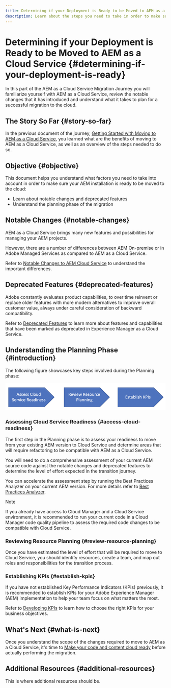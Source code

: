 ```yaml
---
title: Determining if your Deployment is Ready to be Moved to AEM as a Cloud Service 
description: Learn about the steps you need to take in order to make sure that your AEM installation is ready to be moved to the cloud
---
```

# Determining if your Deployment is Ready to be Moved to AEM as a Cloud Service  {#determining-if-your-deployment-is-ready}

In this part of the AEM as a Cloud Service Migration Journey you will familiarize yourself with AEM as a Cloud Service, review the notable changes that it has introduced and understand what it takes to plan for a successful migration to the cloud.

## The Story So Far {#story-so-far}

In the previous document of the journey, [Getting Started with Moving to AEM as a Cloud Service](/help/journey-migration/getting-started.md), you learned what are the benefits of moving to AEM as a Cloud Service, as well as an overview of the steps needed to do so.

<!-- Alexandru: to review if this is still needed

>[!CONTEXTUALHELP]
>id="aemcloud_cam_planning"
>title="Planning your Transition"
>abstract="Before beginning your transition journey to Cloud Service, you should familiarize yourself with AEM as a Cloud Service and review the notable changes that have been made to it and also review the features that have been replaced or deprecated."
>additional-url="https://experienceleague.adobe.com/docs/experience-manager-cloud-service/moving/cloud-migration/best-practices-analyzer/overview-best-practices-analyzer.html" text="Best Practices Analyzer" -->

## Objective {#objective}

This document helps you understand what factors you need to take into account in order to make sure your AEM installation is ready to be moved to the cloud:

* Learn about notable changes and deprecated features
* Understand the planning phase of the migration

## Notable Changes {#notable-changes}

AEM as a Cloud Service brings many new features and possibilities for managing your AEM projects.

However, there are a number of differences between AEM On-premise or in Adobe Managed Services as compared to AEM as a Cloud Service.

Refer to [Notable Changes to AEM Cloud Service](https://experienceleague.adobe.com/docs/experience-manager-cloud-service/release-notes/aem-cloud-changes.html) to understand the important differences.

## Deprecated Features {#deprecated-features}

Adobe constantly evaluates product capabilities, to over time reinvent or replace older features with more modern alternatives to improve overall customer value, always under careful consideration of backward compatibility.

Refer to [Deprecated Features](https://experienceleague.adobe.com/docs/experience-manager-cloud-service/release-notes/deprecated-removed-features.html#deprecated-features) to learn more about features and capabilities that have been marked as deprecated in Experience Manager as a Cloud Service.

## Understanding the Planning Phase {#introduction}

The following figure showcases key steps involved during the Planning phase:

![image](/help/move-to-cloud-service/assets/planning-phaseimg1.png)

### Assessing Cloud Service Readiness {#access-cloud-readiness}

The first step in the Planning phase is to assess your readiness to move from your existing AEM version to Cloud Service and determine areas that will require refactoring to be compatible with AEM as a Cloud Service.

You will need to do a comprehensive assessment of your current AEM source code against the notable changes and deprecated features to determine the level of effort expected in the transition journey.

You can accelerate the assessment step by running the Best Practices Analyzer on your current AEM version. For more details refer to [Best Practices Analyzer](/help/move-to-cloud-service/best-practices-analyzer/overview-best-practices-analyzer.md).

>[!NOTE]
>If you already have access to Cloud Manager and a Cloud Service environment, it is recommended to run your current code in a Cloud Manager code quality pipeline to assess the required code changes to be compatible with Cloud Service.

### Reviewing Resource Planning {#review-resource-planning}

Once you have estimated the level of effort that will be required to move to Cloud Service, you should identify resources, create a team, and map out roles and responsibilities for the transition process.

### Establishing KPIs {#establish-kpis}

If you have not established Key Performance Indicators (KPIs) previously, it is recommended to establish KPIs for your Adobe Experience Manager (AEM) implementation to help your team focus on what matters the most.

Refer to [Developing KPIs](https://guided.adobe.com/welcome/aem/part6.html) to learn how to choose the right KPIs for your business objectives.

## What's Next {#what-is-next}

Once you understand the scope of the changes required to move to AEM as a Cloud Service, it's time to [Make your code and content cloud ready](/help/journey-migration/making-your-code-and-content-cloud-ready.md) before actually performing the migration.

## Additional Resources {#additional-resources}

This is where additional resources should be.
